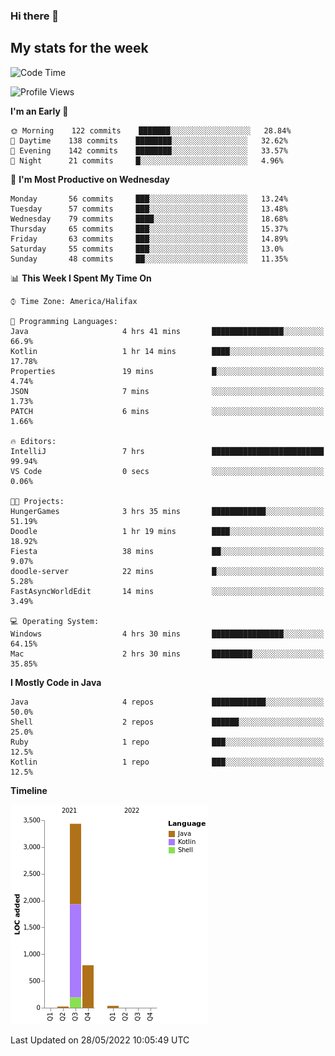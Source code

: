 ### Hi there 👋

## My stats for the week
<!--START_SECTION:waka-->
![Code Time](http://img.shields.io/badge/Code%20Time-225%20hrs%2037%20mins-blue)

![Profile Views](http://img.shields.io/badge/Profile%20Views-0-blue)

**I'm an Early 🐤** 

```text
🌞 Morning    122 commits    ███████░░░░░░░░░░░░░░░░░░   28.84% 
🌆 Daytime    138 commits    ████████░░░░░░░░░░░░░░░░░   32.62% 
🌃 Evening    142 commits    ████████░░░░░░░░░░░░░░░░░   33.57% 
🌙 Night      21 commits     █░░░░░░░░░░░░░░░░░░░░░░░░   4.96%

```
📅 **I'm Most Productive on Wednesday** 

```text
Monday       56 commits     ███░░░░░░░░░░░░░░░░░░░░░░   13.24% 
Tuesday      57 commits     ███░░░░░░░░░░░░░░░░░░░░░░   13.48% 
Wednesday    79 commits     ████░░░░░░░░░░░░░░░░░░░░░   18.68% 
Thursday     65 commits     ███░░░░░░░░░░░░░░░░░░░░░░   15.37% 
Friday       63 commits     ███░░░░░░░░░░░░░░░░░░░░░░   14.89% 
Saturday     55 commits     ███░░░░░░░░░░░░░░░░░░░░░░   13.0% 
Sunday       48 commits     ██░░░░░░░░░░░░░░░░░░░░░░░   11.35%

```


📊 **This Week I Spent My Time On** 

```text
⌚︎ Time Zone: America/Halifax

💬 Programming Languages: 
Java                     4 hrs 41 mins       ████████████████░░░░░░░░░   66.9% 
Kotlin                   1 hr 14 mins        ████░░░░░░░░░░░░░░░░░░░░░   17.78% 
Properties               19 mins             █░░░░░░░░░░░░░░░░░░░░░░░░   4.74% 
JSON                     7 mins              ░░░░░░░░░░░░░░░░░░░░░░░░░   1.73% 
PATCH                    6 mins              ░░░░░░░░░░░░░░░░░░░░░░░░░   1.66%

🔥 Editors: 
IntelliJ                 7 hrs               █████████████████████████   99.94% 
VS Code                  0 secs              ░░░░░░░░░░░░░░░░░░░░░░░░░   0.06%

🐱‍💻 Projects: 
HungerGames              3 hrs 35 mins       ████████████░░░░░░░░░░░░░   51.19% 
Doodle                   1 hr 19 mins        ████░░░░░░░░░░░░░░░░░░░░░   18.92% 
Fiesta                   38 mins             ██░░░░░░░░░░░░░░░░░░░░░░░   9.07% 
doodle-server            22 mins             █░░░░░░░░░░░░░░░░░░░░░░░░   5.28% 
FastAsyncWorldEdit       14 mins             ░░░░░░░░░░░░░░░░░░░░░░░░░   3.49%

💻 Operating System: 
Windows                  4 hrs 30 mins       ████████████████░░░░░░░░░   64.15% 
Mac                      2 hrs 30 mins       █████████░░░░░░░░░░░░░░░░   35.85%

```

**I Mostly Code in Java** 

```text
Java                     4 repos             ████████████░░░░░░░░░░░░░   50.0% 
Shell                    2 repos             ██████░░░░░░░░░░░░░░░░░░░   25.0% 
Ruby                     1 repo              ███░░░░░░░░░░░░░░░░░░░░░░   12.5% 
Kotlin                   1 repo              ███░░░░░░░░░░░░░░░░░░░░░░   12.5%

```


**Timeline**

![Chart not found](https://raw.githubusercontent.com/lyndseyy/lyndseyy/main/charts/bar_graph.png) 


 Last Updated on 28/05/2022 10:05:49 UTC
<!--END_SECTION:waka-->